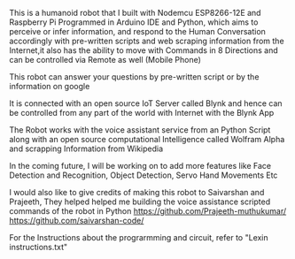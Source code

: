This is a humanoid robot that I built with Nodemcu ESP8266-12E and Raspberry Pi Programmed in Arduino IDE and Python, which aims to perceive or infer information, and respond to the Human Conversation accordingly with pre-written scripts and web scraping information from the Internet,it also has the ability to move with Commands in 8 Directions and can be controlled via Remote as well (Mobile Phone)

This robot can answer your questions by pre-written script or by the information on google

It is connected with an open source IoT Server called Blynk and hence can be controlled from any part of the world with Internet with the Blynk App

The Robot works with the voice assistant service from an Python Script along with an open source computational Intelligence called Wolfram Alpha and scrapping Information from Wikipedia

In the coming future, I will be working on to add more features like Face Detection and Recognition, Object Detection, Servo Hand Movements Etc

I would also like to give credits of making this robot to Saivarshan and Prajeeth, They helped helped me building the voice assistance scripted commands of the robot in Python
https://github.com/Prajeeth-muthukumar/
https://github.com/saivarshan-code/


For the Instructions about the prograrmming and circuit, refer to "Lexin instructions.txt"
